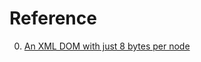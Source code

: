 # Reference

0. [An XML DOM with just 8 bytes per node](https://blog.grijjy.com/2020/10/07/an-xml-dom-with-just-8-bytes-per-node/)

